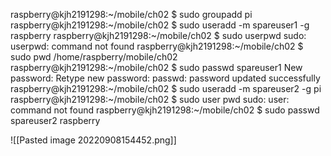 raspberry@kjh2191298:~/mobile/ch02 $ sudo groupadd pi
raspberry@kjh2191298:~/mobile/ch02 $ sudo useradd -m spareuser1 -g raspberry
raspberry@kjh2191298:~/mobile/ch02 $ sudo userpwd
sudo: userpwd: command not found
raspberry@kjh2191298:~/mobile/ch02 $ sudo pwd
/home/raspberry/mobile/ch02
raspberry@kjh2191298:~/mobile/ch02 $ sudo passwd spareuser1
New password:
Retype new password:
passwd: password updated successfully
raspberry@kjh2191298:~/mobile/ch02 $ sudo useradd -m spareuser2 -g pi
raspberry@kjh2191298:~/mobile/ch02 $ sudo user pwd
sudo: user: command not found
raspberry@kjh2191298:~/mobile/ch02 $ sudo passwd spareuser2
raspberry


![[Pasted image 20220908154452.png]]